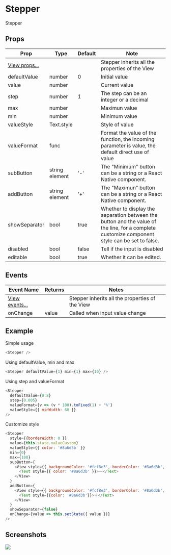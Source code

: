 # Stepper
Stepper

## Props
| Prop | Type | Default | Note |
|---|---|---|---|
| [View props...](https://facebook.github.io/react-native/docs/view.html) |  |  | Stepper inherits all the properties of the View
| defaultValue | number | 0 | Initial value
| value | number |  | Current value
| step | number | 1 | The step can be an integer or a decimal
| max | number |  | Maximun value
| min | number |  | Minimum value
| valueStyle | Text.style |  | Style of value
| valueFormat | func |  | Format the value of the function, the incoming parameter is value, the default direct use of value
| subButton | string<br/>element | '-' | The "Minimum" button can be a string or a React Native component.
| addButton | string<br/>element | '+' | The "Maximun" button can be a string or a React Native component.
| showSeparator | bool | true | Whether to display the separation between the button and the value of the line, for a complete customize component style can be set to false.
| disabled | bool | false | Tell if the input is disabled
| editable | bool | true | Whether it can be edited.

## Events
| Event Name | Returns | Notes |
|---|---|---|
| [View events...](https://facebook.github.io/react-native/docs/view.html) |  | Stepper inherits all the properties of the View
| onChange | value | Called when input value change

## Example
Simple usage
```js
<Stepper />
```

Using defaultValue, min and max
```js
<Stepper defaultValue={1} min={1} max={10} />
```

Using step and valueFormat
```js
<Stepper
  defaultValue={0.8}
  step={0.005}
  valueFormat={v => (v * 100).toFixed(1) + '%'}
  valueStyle={{ minWidth: 60 }}
/>
```

Customize style
```js
<Stepper
  style={{borderWidth: 0 }}
  value={this.state.valueCustom}
  valueStyle={{ color: '#8a6d3b' }}
  min={0}
  max={100}
  subButton={
    <View style={{ backgroundColor: '#fcf8e3', borderColor: '#8a6d3b', borderWidth: 1, borderRadius:4, width: 20, height: 20, alignItems: 'center', justifyContent: 'center' }}>
      <Text style={{ color: '#8a6d3b' }}>－</Text>
    </View>
  }
  addButton={
    <View style={{ backgroundColor: '#fcf8e3', borderColor: '#8a6d3b', borderWidth: 1, borderRadius:4, width: 20, height: 20, alignItems: 'center', justifyContent: 'center' }}>
      <Text style={{color: '#8a6d3b'}}>＋</Text>
    </View>
  }
  showSeparator={false}
  onChange={value => this.setState({ value })}
/>
```


## Screenshots
![](https://github.com/rilyu/teaset/blob/master/screenshots/05a-Stepper.png?raw=true)
